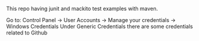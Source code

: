 This repo having junit and mackito test examples with maven.


Go to: Control Panel -> User Accounts -> Manage your credentials -> Windows Credentials Under Generic Credentials there are some credentials related to Github
